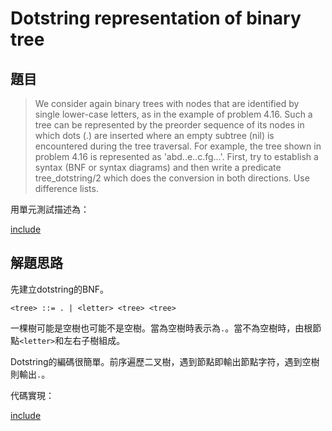 # Dotstring representation of binary tree

## 題目

>We consider again binary trees with nodes that are identified by single lower-case letters, as in the example of problem 4.16. Such a tree can be represented by the preorder sequence of its nodes in which dots (.) are inserted where an empty subtree (nil) is encountered during the tree traversal. For example, the tree shown in problem 4.16 is represented as 'abd..e..c.fg...'. First, try to establish a syntax (BNF or syntax diagrams) and then write a predicate tree_dotstring/2 which does the conversion in both directions. Use difference lists. 

用單元測試描述為：

[include](../../../tests/btree/p418_test.py)

## 解題思路

先建立dotstring的BNF。

```bnf
<tree> ::= . | <letter> <tree> <tree>
```

一棵樹可能是空樹也可能不是空樹。當為空樹時表示為`.`。當不為空樹時，由根節點`<letter>`和左右子樹組成。

Dotstring的編碼很簡單。前序遍歷二叉樹，遇到節點即輸出節點字符，遇到空樹則輸出`.`。

代碼實現：

[include](../../../python99/btree/p418.py)